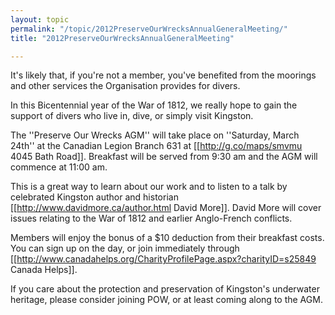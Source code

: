```yaml
---
layout: topic
permalink: "/topic/2012PreserveOurWrecksAnnualGeneralMeeting/"
title: "2012PreserveOurWrecksAnnualGeneralMeeting"

---
```


<div class="sidebar box">
<p>It's likely that, if you're not a member, you've benefited from the moorings and other services the Organisation provides for divers.</p>
<p>In this Bicentennial year of the War of 1812, we really hope to gain the support of divers who live in, dive, or simply visit Kingston.</p>
</div>

The ''Preserve Our Wrecks AGM'' will take place on ''Saturday, March 24th'' at the Canadian Legion Branch 631 at [[http://g.co/maps/smvmu 4045 Bath Road]]. Breakfast will be served from 9:30 am and the AGM will commence at 11:00 am.

This is a great way to learn about our work and to listen to a talk by celebrated Kingston author and historian [[http://www.davidmore.ca/author.html David More]]. David More will cover issues relating to the War of 1812 and earlier Anglo-French conflicts.


Members will enjoy the bonus of a $10 deduction from their breakfast costs. You can sign up on the day, or join immediately through [[http://www.canadahelps.org/CharityProfilePage.aspx?charityID=s25849 Canada Helps]].

If you care about the protection and preservation of Kingston's underwater heritage, please consider joining POW, or at least coming along to the AGM.

